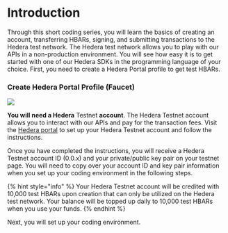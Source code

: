 # Introduction

Through this short coding series, you will learn the basics of creating an account, transferring HBARs, signing, and submitting transactions to the Hedera test network. The Hedera test network allows you to play with our APIs in a non-production environment. You will see how easy it is to get started with one of our Hedera SDKs in the programming language of your choice. First, you need to create a Hedera Portal profile to get test HBARs.

### Create Hedera Portal Profile (Faucet)

![](../.gitbook/assets/testnet.png)

**You will need a Hedera** Testnet **account**. The Hedera Testnet account allows you to interact with our APIs and pay for the transaction fees. Visit the [Hedera portal](https://portal.hedera.com/register) to set up your Hedera Testnet account and follow the instructions.

Once you have completed the instructions, you will receive a Hedera Testnet account ID (0.0.x) and your private/public key pair on your testnet page. You will need to copy over your account ID and key pair information when you set up your coding environment in the following steps.

{% hint style="info" %}
Your Hedera Testnet account will be credited with 10,000 test HBARs upon creation that can only be utilized on the Hedera test network. Your balance will be topped up daily to 10,000 test HBARs when you use your funds.
{% endhint %}

Next, you will set up your coding environment.

